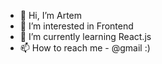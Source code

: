 - 👋 Hi, I’m Artem
- 👀 I’m interested in Frontend
- 🌱 I’m currently learning React.js
- 📫 How to reach me - @gmail :)
